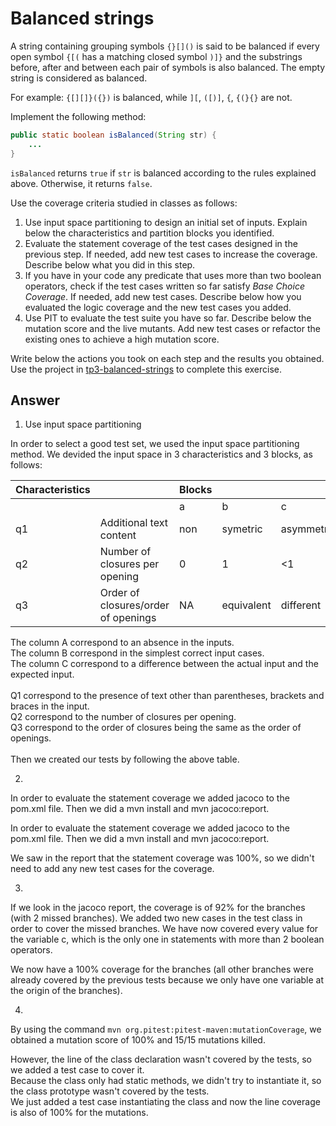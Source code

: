 # Balanced strings

A string containing grouping symbols `{}[]()` is said to be balanced if every open symbol `{[(` has a matching closed symbol `)]}` and the substrings before, after and between each pair of symbols is also balanced. The empty string is considered as balanced.

For example: `{[][]}({})` is balanced, while `][`, `([)]`, `{`, `{(}{}` are not.

Implement the following method:

```java
public static boolean isBalanced(String str) {
    ...
}
```

`isBalanced` returns `true` if `str` is balanced according to the rules explained above. Otherwise, it returns `false`.

Use the coverage criteria studied in classes as follows:

1. Use input space partitioning to design an initial set of inputs. Explain below the characteristics and partition blocks you identified.
2. Evaluate the statement coverage of the test cases designed in the previous step. If needed, add new test cases to increase the coverage. Describe below what you did in this step.
3. If you have in your code any predicate that uses more than two boolean operators, check if the test cases written so far satisfy *Base Choice Coverage*. If needed, add new test cases. Describe below how you evaluated the logic coverage and the new test cases you added.
4. Use PIT to evaluate the test suite you have so far. Describe below the mutation score and the live mutants. Add new test cases or refactor the existing ones to achieve a high mutation score.

Write below the actions you took on each step and the results you obtained.
Use the project in [tp3-balanced-strings](../code/tp3-balanced-strings) to complete this exercise.

## Answer

1. Use input space partitioning

In order to select a good test set, we used the input space partitioning method.
We devided the input space in 3 characteristics and 3 blocks, as follows:

|Characteristics    |   |Blocks |       |       |
|-------------------|:--|:------|:------|:------|
|                   |   |a      |b      |c      |
|q1                 | Additional text content |  non   |  symetric   |  asymmetric   |
|q2                 | Number of closures per opening |  0   |  1   |  <1   |
|q3                 | Order of closures/order of openings |  NA   |  equivalent   |  different   |

The column A correspond to an absence in the inputs. </br>
The column B correspond in the simplest correct input cases. </br>
The column C correspond to a difference between the actual input and the expected input. </br>
 </br>
Q1 correspond to the presence of text other than parentheses, brackets and braces in the input. </br>
Q2 correspond to the number of closures per opening. </br>
Q3 correspond to the order of closures being the same as the order of openings. </br>
 </br>
Then we created our tests by following the above table.

2.

In order to evaluate the statement coverage we added jacoco to the pom.xml file.
Then we did a mvn install and mvn jacoco:report.


In order to evaluate the statement coverage we added jacoco to the pom.xml file.
Then we did a mvn install and mvn jacoco:report.

We saw in the report that the statement coverage was 100%, so we didn't need to add any new test cases for the coverage.

3.
If we look in the jacoco report, the coverage is of 92% for the branches (with 2 missed branches).
We added two new cases in the test class in order to cover the missed branches.
We have now covered every value for the variable c, which is the only one in statements with more than 2 boolean operators.

We now have a 100% coverage for the branches (all other branches were already covered by the previous tests because we only have one variable at the origin of the branches).

4.

By using the command 
```mvn org.pitest:pitest-maven:mutationCoverage```, we obtained a mutation score of 100% and 15/15 mutations killed.

However, the line of the class declaration wasn't covered by the tests, so we added a test case to cover it. </br>
Because the class only had static methods, we didn't try to instantiate it, so the class prototype wasn't covered by the tests. </br>
We just added a test case instantiating the class and now the line coverage is also of 100% for the mutations.


